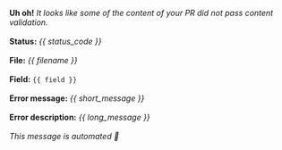 **Uh oh!** *It looks like some of the content of your PR did not pass content validation.*<br><br>**Status:** *{{ status_code }}*<br><br>**File:** *{{ filename }}*<br><br>**Field:** `{{ field }}`<br><br>**Error message:** *{{ short_message }}*<br><br>**Error description:** *{{ long_message }}*<br><br>*This message is automated 🤖*